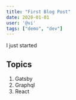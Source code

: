 ```yaml
---
title: "First Blog Post"
date: 2020-01-01
user: '@vi'
tags: ["demo", "dev"]
---
```


I just started

## Topics
1. Gatsby
2. Graphql
3. React
